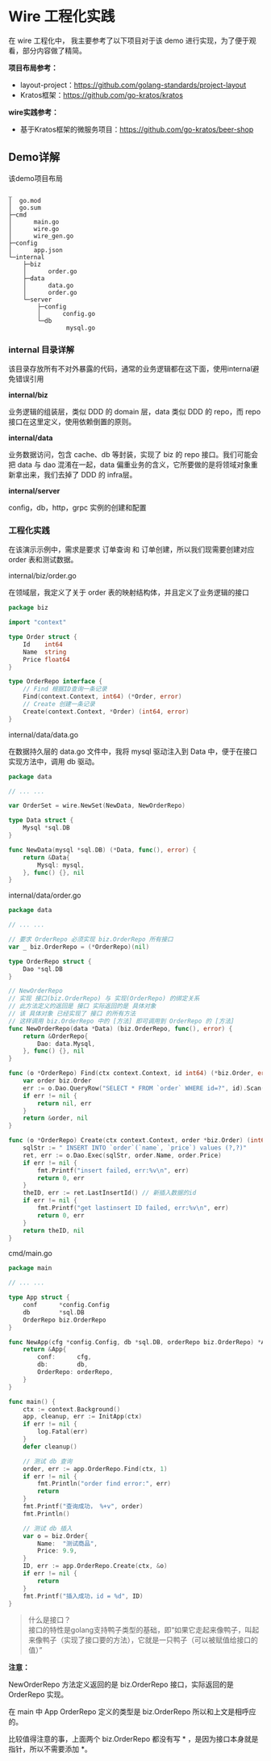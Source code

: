 # Wire 工程化实践

在 wire 工程化中， 我主要参考了以下项目对于该 demo 进行实现，为了便于观看，部分内容做了精简。

**项目布局参考：**

- layout-project：https://github.com/golang-standards/project-layout
- Kratos框架：https://github.com/go-kratos/kratos

**wire实践参考：**

- 基于Kratos框架的微服务项目：https://github.com/go-kratos/beer-shop

## Demo详解

该demo项目布局

```text
_
│  go.mod
│  go.sum
├─cmd
│      main.go
│      wire.go
│      wire_gen.go
├─config
│      app.json
└─internal
    ├─biz
    │      order.go
    ├─data
    │      data.go
    │      order.go
    └─server
        ├─config
        │      config.go
        └─db
                mysql.go
```

### internal 目录详解

该目录存放所有不对外暴露的代码，通常的业务逻辑都在这下面，使用internal避免错误引用

**internal/biz**

业务逻辑的组装层，类似 DDD 的 domain 层，data 类似 DDD 的 repo，而 repo 接口在这里定义，使用依赖倒置的原则。

**internal/data**

业务数据访问，包含 cache、db 等封装，实现了 biz 的 repo 接口。我们可能会把 data 与 dao 混淆在一起，data 偏重业务的含义，它所要做的是将领域对象重新拿出来，我们去掉了 DDD 的 infra层。

**internal/server**

config，db，http，grpc 实例的创建和配置

### 工程化实践

在该演示示例中，需求是要求 订单查询 和 订单创建，所以我们现需要创建对应 order 表和测试数据。

internal/biz/order.go

在领域层，我定义了关于 order 表的映射结构体，并且定义了业务逻辑的接口

```go
package biz

import "context"

type Order struct {
	Id    int64
	Name  string
	Price float64
}

type OrderRepo interface {
	// Find 根据ID查询一条记录
	Find(context.Context, int64) (*Order, error)
	// Create 创建一条记录
	Create(context.Context, *Order) (int64, error)
}
```

internal/data/data.go

在数据持久层的 data.go 文件中，我将 mysql 驱动注入到 Data 中，便于在接口实现方法中，调用 db 驱动。

```go
package data

// ... ...

var OrderSet = wire.NewSet(NewData, NewOrderRepo)

type Data struct {
	Mysql *sql.DB
}

func NewData(mysql *sql.DB) (*Data, func(), error) {
	return &Data{
		Mysql: mysql,
	}, func() {}, nil
}
```

internal/data/order.go

```go
package data

// ... ...

// 要求 OrderRepo 必须实现 biz.OrderRepo 所有接口
var _ biz.OrderRepo = (*OrderRepo)(nil)

type OrderRepo struct {
	Dao *sql.DB
}

// NewOrderRepo
// 实现 接口(biz.OrderRepo) 与 实现(OrderRepo) 的绑定关系
// 此方法定义的返回是 接口 实际返回的是 具体对象
// 该 具体对象 已经实现了 接口 的所有方法
// 这样调用 biz.OrderRepo 中的 [方法] 即可调用到 OrderRepo 的 [方法]
func NewOrderRepo(data *Data) (biz.OrderRepo, func(), error) {
	return &OrderRepo{
		Dao: data.Mysql,
	}, func() {}, nil
}

func (o *OrderRepo) Find(ctx context.Context, id int64) (*biz.Order, error) {
	var order biz.Order
	err := o.Dao.QueryRow("SELECT * FROM `order` WHERE id=?", id).Scan(&order.Id, &order.Name, &order.Price)
	if err != nil {
		return nil, err
	}
	return &order, nil
}

func (o *OrderRepo) Create(ctx context.Context, order *biz.Order) (int64, error) {
	sqlStr := " INSERT INTO `order`(`name`, `price`) values (?,?)"
	ret, err := o.Dao.Exec(sqlStr, order.Name, order.Price)
	if err != nil {
		fmt.Printf("insert failed, err:%v\n", err)
		return 0, err
	}
	theID, err := ret.LastInsertId() // 新插入数据的id
	if err != nil {
		fmt.Printf("get lastinsert ID failed, err:%v\n", err)
		return 0, err
	}
	return theID, nil
}
```

cmd/main.go

```go
package main

// ... ...

type App struct {
	conf      *config.Config
	db        *sql.DB
	OrderRepo biz.OrderRepo
}

func NewApp(cfg *config.Config, db *sql.DB, orderRepo biz.OrderRepo) *App {
	return &App{
		conf:      cfg,
		db:        db,
		OrderRepo: orderRepo,
	}
}

func main() {
	ctx := context.Background()
	app, cleanup, err := InitApp(ctx)
	if err != nil {
		log.Fatal(err)
	}
	defer cleanup()

	// 测试 db 查询
	order, err := app.OrderRepo.Find(ctx, 1)
	if err != nil {
		fmt.Println("order find error:", err)
		return
	}
	fmt.Printf("查询成功， %+v", order)
	fmt.Println()

	// 测试 db 插入
	var o = biz.Order{
		Name:  "测试商品",
		Price: 9.9,
	}
	ID, err := app.OrderRepo.Create(ctx, &o)
	if err != nil {
		return
	}
	fmt.Printf("插入成功，id = %d", ID)
}

```


> 什么是接口？  
> 接口的特性是golang支持鸭子类型的基础，即“如果它走起来像鸭子，叫起来像鸭子（实现了接口要的方法），它就是一只鸭子（可以被赋值给接口的值）”

**注意：**

NewOrderRepo 方法定义返回的是 biz.OrderRepo 接口，实际返回的是 OrderRepo 实现。

在 main 中 App OrderRepo 定义的类型是  biz.OrderRepo 所以和上文是相呼应的。

比较值得注意的事，上面两个  biz.OrderRepo 都没有写 * ，是因为接口本身就是指针，所以不需要添加 *。



